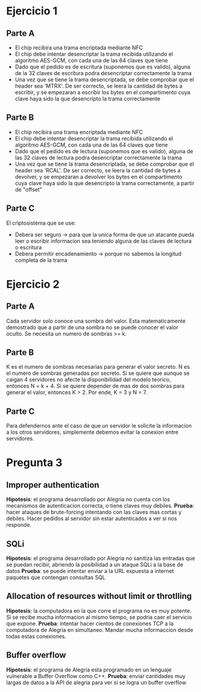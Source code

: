 # Ejercicio 1
## Parte A
- El chip recibira una trama encriptada mediante NFC
- El chip debe intentar desencriptar la trama recibida utilizando el algoritmo AES-GCM, con cada una de las 64 claves que tiene
- Dado que el pedido es de escritura (suponemos que es valido), alguna de la 32 claves de escritura podra desencriptar correctamente la trama
- Una vez que se tiene la trama desencriptada, se debe comprobar que el header sea 'MTRX'. De ser correcto, se leera la cantidad de bytes a escribir, y se empezaran a escribir los bytes en el compartimento cuya clave haya sido la que desencripto la trama correctamente
## Parte B
- El chip recibira una trama encriptada mediante NFC
- El chip debe intentar desencriptar la trama recibida utilizando el algoritmo AES-GCM, con cada una de las 64 claves que tiene
- Dado que el pedido es de lectura (suponemos que es valido), alguna de las 32 claves de lectura podra desencriptar correctamente la trama
- Una vez que se tiene la trama desencriptada, se debe comprobar que el header sea 'RCAL'. De ser correcto, se leera la cantidad de bytes a devolver, y se empezaran a devolver los bytes en el compartimento cuya clave haya sido la que desencripto la trama correctamente, a partir de "offset"
## Parte C
El criptosistema que se use:
- Debera ser seguro -> para que la unica forma de que un atacante pueda leer o escribir informacion sea teniendo alguna de las claves de lectura o escritura
- Debera permitir encadenamiento -> porque no sabemos la longitud completa de la trama

# Ejercicio 2
## Parte A
Cada servidor solo conoce una sombra del valor. Esta matematicamente demostrado que a partir de una sombra no se puede conocer el valor oculto. Se necesita un numero de sombras >= k.
## Parte B
K es el numero de sombras necesarias para generar el valor secreto. N es el numero de sombras generadas por secreto.
Si se quiere que aunque se caigan 4 servidores no afecte la disponibilidad del modelo teorico, entonces N = k + 4.
Si se quiere depender de mas de dos sombras para generar el valor, entonces K > 2. Por ende, K = 3 y N = 7.
## Parte C
Para defendernos ante el caso de que un servidor le solicite la informacion a los otros servidores, simplemente debemos evitar la conexion entre servidores.

# Pregunta 3
## Improper authentication
**Hipotesis**: el programa desarrollado por Alegria no cuenta con los mecanismos de autenticacion correcta, o tiene claves muy debiles.
**Prueba**: hacer ataques de brute-forcing intentando con las claves mas cortas y debiles. Hacer pedidos al servidor sin estar autenticados a ver si nos responde.
## SQLi
**Hipotesis**: el programa desarrollado por Alegria no sanitiza las entradas que se puedan recibir, abriendo la posibilidad a un ataque SQLi a la base de datos
**Prueba**: se puede intentar enviar a la URL expuesta a internet paquetes que contengan consultas SQL
## Allocation of resources without limit or throtlling
**Hipotesis**: la computadora en la que corre el programa no es muy potente. Si se recibe mucha informacion al mismo tiempo, se podria caer el servicio que expone.
**Prueba**: intentar hacer cientos de conexiones TCP a la computadora de Alegria en simultaneo. Mandar mucha informaccion desde todas estas conexiones.
## Buffer overflow
**Hipotesis**: el programa de Alegria esta programado en un lenguaje vulnerable a Buffer Overflow como C++.
**Prueba**: enviar cantidades muy largas de datos a la API de alegria para ver si se logra un buffer overflow